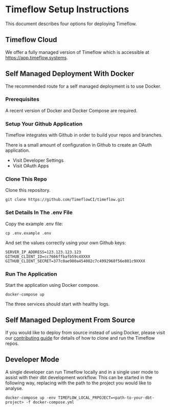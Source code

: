 # Timeflow Setup Instructions 

This document describes four options for deploying Timeflow.

## Timeflow Cloud
  
We offer a fully managed version of Timeflow which is accessible at https://app.timeflow.systems.  


## Self Managed Deployment With Docker

The recommended route for a self managed deployment is to use Docker. 

### Prerequisites

A recent version of Docker and Docker Compose are required.  

### Setup Your Github Application

Timeflow integrates with Github in order to build your repos and branches.  

There is a small amount of configuration in Github to create an OAuth application.  

- Visit Developer Settings
- Visit OAuth Apps

### Clone This Repo

Clone this repository.

```
git clone https://github.com/TimeflowCI/timeflow.git
```

### Set Details In The .env File

Copy the example .env file:

```
cp .env.example .env
```

And set the values correctly using your own Github keys:

```
SERVER_IP_ADDRESS=123.123.123.123
GITHUB_CLIENT_ID=cc7666ffbafb59c4XXXX
GITHUB_CLIENT_SECRET=377c0ae980a454082c7c4992968f56e881c9XXXX
```

### Run The Application 

Start the application using Docker compose.  

```
docker-compose up 
```

The three services should start with healthy logs.  

## Self Managed Deployment From Source

If you would like to deploy from source instead of using Docker, please visit our [contributing guide](CONTRIBUTING.md) for details of how to clone and run the Timeflow repos.  

## Developer Mode

A single developer can run Timeflow locally and in a single user mode to assist with their dbt development workflow.  This can be started in the following way, replacing _<path-to-your-dbt-project>_ with the path to the project you would like to analyse.  

```
docker-compose up -env TIMEFLOW_LOCAL_PRPOJECT=<path-to-your-dbt-project> -f docker-compose.yml
```
